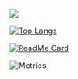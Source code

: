 ![](https://github-readme-stats.vercel.app/api?username=zhuSilence&hide_title=true&hide_border=true&show_icons=trueline_height=21&text_color=000&icon_color=000&bg_color=0,ea6161,ffc64d,fffc4d,52fa5a&theme=graywhite)

[![Top Langs](https://github-readme-stats.vercel.app/api/top-langs/?username=zhuSilence)]()

[![ReadMe Card](https://github-readme-stats.vercel.app/api/pin/?username=zhuSilence&repo=Ad-papers)]()

![Metrics](https://metrics.lecoq.io/zhuSilence?template=classic&base=header%2C%20activity%2C%20community%2C%20repositories%2C%20metadata&base.indepth=false&base.hireable=false&base.skip=false&config.timezone=Asia%2FShanghai)
